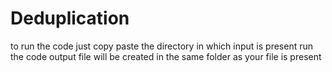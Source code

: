 # Deduplication

to run the code just copy paste the directory in which input is present
run the code 
output file will be created in the same folder as your file is present
